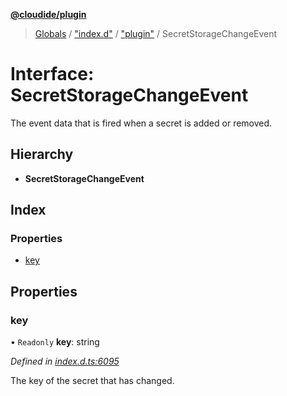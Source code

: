 **[@cloudide/plugin](../README.md)**

> [Globals](../README.md) / ["index.d"](../modules/_index_d_.md) / ["plugin"](../modules/_index_d_._plugin_.md) / SecretStorageChangeEvent

# Interface: SecretStorageChangeEvent

The event data that is fired when a secret is added or removed.

## Hierarchy

* **SecretStorageChangeEvent**

## Index

### Properties

* [key](_index_d_._plugin_.secretstoragechangeevent.md#key)

## Properties

### key

• `Readonly` **key**: string

*Defined in [index.d.ts:6095](https://github.com/shuyaqian/cloudide-plugin-api/blob/57a3a2a/index.d.ts#L6095)*

The key of the secret that has changed.
